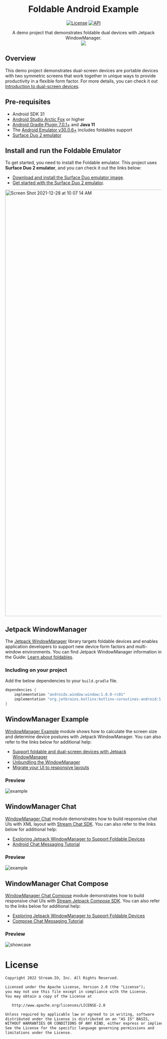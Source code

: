 <h1 align="center"> Foldable Android Example </h1>

<p align="center">
  <a href="https://opensource.org/licenses/Apache-2.0"><img alt="License" src="https://img.shields.io/badge/License-Apache%202.0-blue.svg"/></a>
  <a href="https://android-arsenal.com/api?level=21"><img alt="API" src="https://img.shields.io/badge/API-21%2B-brightgreen.svg?style=flat"/></a>
</p>

<p align="center">
A demo project that demonstrates foldable dual devices with Jetpack WindowManager.<br>
  <img src="https://user-images.githubusercontent.com/24237865/147445558-c749acd6-28aa-40c6-8e37-2a1121a9c165.png" />
</p>

## Overview
This demo project demonstrates dual-screen devices are portable devices with two symmetric screens that work together in unique ways to provide productivity in a flexible form factor. For more details, you can check it out [Introduction to dual-screen devices](https://docs.microsoft.com/en-us/dual-screen/introduction).

## Pre-requisites
- Android SDK 31
- [Android Studio Arctic Fox](https://developer.android.com/studio) or higher
- [Android Gradle Plugin 7.0.1+](https://developer.android.com/studio/releases/gradle-plugin#7-0-0) and **Java 11**
- The [Android Emulator v30.0.6+](https://developer.android.com/studio/releases/emulator#30-0-26) includes foldables support
- [Surface Duo 2 emulator](https://docs.microsoft.com/en-us/dual-screen/android/emulator/surface-duo-download?tabs=mac#install-and-run-the-sdk-and-emulator)

## Install and run the Foldable Emulator
To get started, you need to install the Foldable emulator. This project uses **Surface Duo 2 emulator**, and you can check it out the links below:
- [Download and install the Surface Duo emulator image](https://docs.microsoft.com/en-us/dual-screen/android/emulator/surface-duo-download?tabs=mac#download-and-install-the-surface-duo-emulator-image).
- [Get started with the Surface Duo 2 emulator](https://docs.microsoft.com/en-us/dual-screen/android/emulator/get-started).

<img width="1372" alt="Screen Shot 2021-12-28 at 10 07 14 AM" src="https://user-images.githubusercontent.com/24237865/147519212-e9e421bb-2fb9-48bc-9d45-db4d5feefed3.png">

## Jetpack WindowManager
The [Jetpack WindowManager](https://developer.android.com/jetpack/androidx/releases/window) library targets foldable devices and enables application developers to support new device form factors and multi-window environments. You can find Jetpack WindowManager information in the Guide: [Learn about foldables](https://developer.android.com/guide/topics/large-screens/learn-about-foldables).

### Including on your project
Add the below dependencies to your `build.gradle` file.

```gradle
dependencies {
    implementation "androidx.window:window:1.0.0-rc01"
    implementation "org.jetbrains.kotlinx:kotlinx-coroutines-android:1.5.2"
}
```

## WindowManager Example
[WindowManager Example](https://github.com/GetStream/foldable-android-example/tree/main/windowmanager-example) module shows how to calculate the screen size and determine device postures with Jetpack WindowManager. You can also refer to the links below for additional help:
- [Support foldable and dual-screen devices with Jetpack WindowManager](https://developer.android.com/codelabs/android-window-manager-dual-screen-foldables#2)
- [Unbundling the WindowManager](https://medium.com/androiddevelopers/unbundling-the-windowmanager-fa060adb3ce9)
- [Migrate your UI to responsive layouts](https://developer.android.com/guide/topics/large-screens/migrate-to-responsive-layouts)   

### Preview
![example](https://user-images.githubusercontent.com/24237865/147902922-9c790bd6-4feb-420a-a8e1-52082662c779.png)

## WindowManager Chat
[WindowManager Chat](https://github.com/GetStream/foldable-android-example/tree/main/windowmanager-chat) module demonstrates how to build responsive chat UIs with XML layout with [Stream Chat SDK](https://getstream.io/tutorials/android-chat/). You can also refer to the links below for additional help:
- [Exploring Jetpack WindowManager to Support Foldable Devices]()
- [Android Chat Messaging Tutorial](https://getstream.io/tutorials/android-chat/)

### Preview
![example](https://user-images.githubusercontent.com/24237865/148728601-85ab2f45-fc0b-45a3-9bc4-e39207b6a552.png)

## WindowManager Chat Compose
[WindowManager Chat Compose](https://github.com/GetStream/foldable-android-example/tree/main/windowmanager-chat-compose) module demonstrates how to build responsive chat UIs with [Stream Jetpack Compose SDK](https://getstream.io/chat/compose/tutorial/). You can also refer to the links below for additional help:
- [Exploring Jetpack WindowManager to Support Foldable Devices]()
- [Compose Chat Messaging Tutorial](https://getstream.io/chat/compose/tutorial/)

### Preview
![showcase](https://user-images.githubusercontent.com/24237865/147902734-a395261f-d2e4-4151-a2ae-53cbd0964355.png)

# License
```xml
Copyright 2022 Stream.IO, Inc. All Rights Reserved.

Licensed under the Apache License, Version 2.0 (the "License");
you may not use this file except in compliance with the License.
You may obtain a copy of the License at

   http://www.apache.org/licenses/LICENSE-2.0

Unless required by applicable law or agreed to in writing, software
distributed under the License is distributed on an "AS IS" BASIS,
WITHOUT WARRANTIES OR CONDITIONS OF ANY KIND, either express or implied.
See the License for the specific language governing permissions and
limitations under the License.
```
